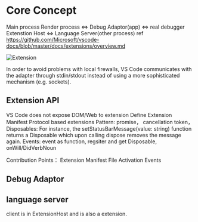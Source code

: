# Core Concept
Main process
Render process <=> Debug Adaptor(app) <=> real debugger
Extenstion Host <=> Language Server(other process)
ref https://github.com/Microsoft/vscode-docs/blob/master/docs/extensions/overview.md

![Extension](https://github.com/Microsoft/vscode-docs/blob/master/docs/extensions/images/example-debuggers/extensibility-architecture.png)

In order to avoid problems with local firewalls, VS Code communicates with the adapter through stdin/stdout instead of using a more sophisticated mechanism (e.g. sockets).

## Extension API
VS Code does not expose DOM/Web to extension
Define Extension Manifest
Protocol based extensions
Pattern: 
promise，
cancellation token，
Disposables: For instance, the setStatusBarMessage(value: string) function returns a Disposable which upon calling dispose removes the message again.
Events: event as function, regsiter and get Disposable, onWill/DidVerbNoun

Contribution Points：
Extension Manifest File 
Activation Events 

## Debug Adaptor

## language server
client is in ExtensionHost and is also a extension.